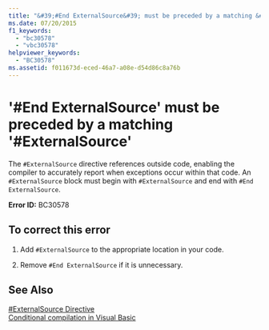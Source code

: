 ```yaml
---
title: "&#39;#End ExternalSource&#39; must be preceded by a matching &#39;#ExternalSource&#39;"
ms.date: 07/20/2015
f1_keywords: 
  - "bc30578"
  - "vbc30578"
helpviewer_keywords: 
  - "BC30578"
ms.assetid: f011673d-eced-46a7-a08e-d54d86c8a76b
---
```

# &#39;#End ExternalSource&#39; must be preceded by a matching &#39;#ExternalSource&#39;
The `#ExternalSource` directive references outside code, enabling the compiler to accurately report when exceptions occur within that code. An `#ExternalSource` block must begin with `#ExternalSource` and end with `#End ExternalSource`.  
  
 **Error ID:** BC30578  
  
## To correct this error  
  
1. Add `#ExternalSource` to the appropriate location in your code.  
  
2. Remove `#End ExternalSource` if it is unnecessary.  
  
## See Also  
 [#ExternalSource Directive](../../visual-basic/language-reference/directives/externalsource-directive.md)  
 [Conditional compilation in Visual Basic](~/docs/visual-basic/programming-guide/program-structure/conditional-compilation.md)
